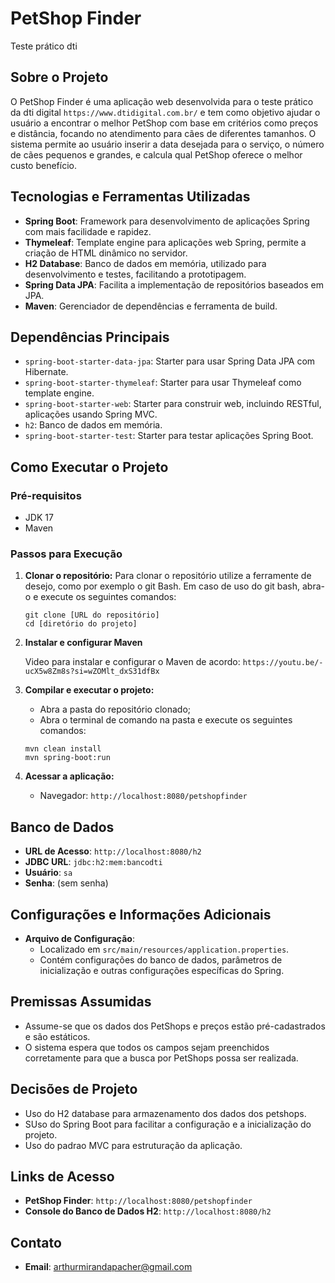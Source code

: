 # PetShop Finder
Teste prático dti

## Sobre o Projeto

O PetShop Finder é uma aplicação web desenvolvida para o teste prático da dti digital `https://www.dtidigital.com.br/` e tem como objetivo ajudar o usuário a encontrar o melhor PetShop com base em critérios como preços e distância, focando no atendimento para cães de diferentes tamanhos. O sistema permite ao usuário inserir a data desejada para o serviço, o número de cães pequenos e grandes, e calcula qual PetShop oferece o melhor custo benefício.

## Tecnologias e Ferramentas Utilizadas

- **Spring Boot**: Framework para desenvolvimento de aplicações Spring com mais facilidade e rapidez.
- **Thymeleaf**: Template engine para aplicações web Spring, permite a criação de HTML dinâmico no servidor.
- **H2 Database**: Banco de dados em memória, utilizado para desenvolvimento e testes, facilitando a prototipagem.
- **Spring Data JPA**: Facilita a implementação de repositórios baseados em JPA.
- **Maven**: Gerenciador de dependências e ferramenta de build.

## Dependências Principais

- `spring-boot-starter-data-jpa`: Starter para usar Spring Data JPA com Hibernate.
- `spring-boot-starter-thymeleaf`: Starter para usar Thymeleaf como template engine.
- `spring-boot-starter-web`: Starter para construir web, incluindo RESTful, aplicações usando Spring MVC.
- `h2`: Banco de dados em memória.
- `spring-boot-starter-test`: Starter para testar aplicações Spring Boot.

## Como Executar o Projeto

### Pré-requisitos

- JDK 17
- Maven

### Passos para Execução

1. **Clonar o repositório:**
    Para clonar o repositório utilize a ferramente de desejo, como por exemplo o git Bash. 
    Em caso de uso do git bash, abra-o e execute os seguintes comandos:
   ```
   git clone [URL do repositório]
   cd [diretório do projeto]
   ```
2. **Instalar e configurar Maven**

    Video para instalar e configurar o Maven de acordo: `https://youtu.be/-ucX5w8Zm8s?si=wZOMlt_dxS31dfBx`

3. **Compilar e executar o projeto:**

    - Abra a pasta do repositório clonado;
    - Abra o terminal de comando na pasta e execute os seguintes comandos:
   ```
   mvn clean install
   mvn spring-boot:run
   ```

3. **Acessar a aplicação:**
   - Navegador: `http://localhost:8080/petshopfinder`

## Banco de Dados

- **URL de Acesso**: `http://localhost:8080/h2`
- **JDBC URL**: `jdbc:h2:mem:bancodti`
- **Usuário**: `sa`
- **Senha**: (sem senha)

## Configurações e Informações Adicionais

- **Arquivo de Configuração**:
  - Localizado em `src/main/resources/application.properties`.
  - Contém configurações do banco de dados, parâmetros de inicialização e outras configurações específicas do Spring.

## Premissas Assumidas

- Assume-se que os dados dos PetShops e preços estão pré-cadastrados e são estáticos.
- O sistema espera que todos os campos sejam preenchidos corretamente para que a busca por PetShops possa ser realizada.

## Decisões de Projeto

- Uso do H2 database para armazenamento dos dados dos petshops.
- SUso do Spring Boot para facilitar a configuração e a inicialização do projeto.
- Uso do padrao MVC para estruturação da aplicação.

## Links de Acesso

- **PetShop Finder**: `http://localhost:8080/petshopfinder`
- **Console do Banco de Dados H2**: `http://localhost:8080/h2`

## Contato

- **Email**: arthurmirandapacher@gmail.com